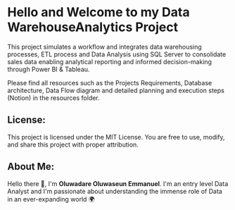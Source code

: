 # **Hello and Welcome to my Data WarehouseAnalytics Project**

This project simulates a workflow and integrates data warehousing processes, ETL process and Data Analysis using SQL Server to consolidate sales data enabling analytical reporting and informed decision-making through Power BI & Tableau.

Please find all resources such as the Projects Requirements, Database architecture, Data Flow diagram and detailed planning and execution steps (Notion) in the resources folder.

## **License:**
This project is licensed under the MIT License. You are free to use, modify, and share this project with proper attribution.

## **About Me:**
Hello there 👋,
I'm **Oluwadare Oluwaseun Emmanuel**. I'm an entry level Data Analyst and I'm passionate about understanding the immense role of Data in an ever-expanding world 🌍
